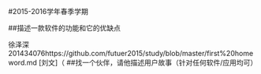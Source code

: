 #2015-2016学年春季学期
 
 
##描述一款软件的功能和它的优缺点

徐泽深201434076https://github.com/futuer2015/study/blob/master/first%20homeword.md
[刘文]（
##找一个伙伴，请他描述用户故事（针对任何软件/应用均可）

